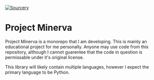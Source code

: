 [![Sourcery](https://img.shields.io/badge/Sourcery-enabled-brightgreen)](https://sourcery.ai)

# Project Minerva

Project Minerva is a monorepo that I am developing. This is mainly an educational project for me personally.
Anyone may use code from this repository, although I cannot guarentee that the code in question is permissable under it's original license.
  
This library will likely contain multiple languages, however I expect the primary language to be Python.
